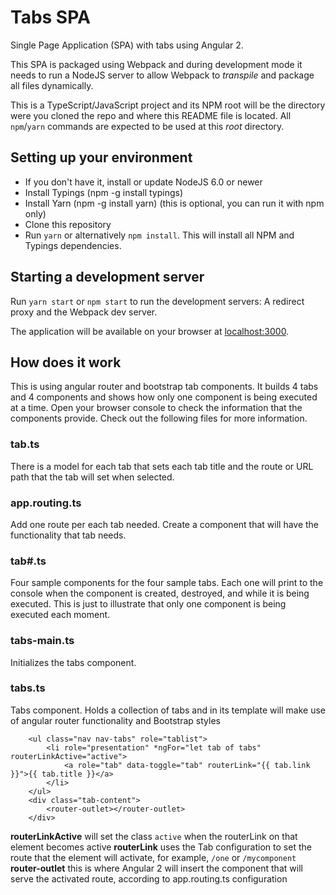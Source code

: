 Tabs SPA
========

Single Page Application (SPA) with tabs using Angular 2.

This SPA is packaged using Webpack and during development mode it needs to run a NodeJS server to allow Webpack
to _transpile_ and package all files dynamically.

This is a TypeScript/JavaScript project and its NPM root will be the directory were you cloned the repo and
where this README file is located. All `npm`/`yarn` commands are expected to be used at this _root_ directory.

## Setting up your environment

* If you don't have it, install or update NodeJS 6.0 or newer
* Install Typings (npm -g install typings)
* Install Yarn (npm -g install yarn) (this is optional, you can run it with npm only)
* Clone this repository
* Run `yarn` or alternatively `npm install`. This will install all NPM and Typings dependencies. 

## Starting a development server

Run `yarn start` or `npm start` to run the development servers: A redirect proxy and the Webpack dev server.

The application will be available on your browser at [localhost:3000](http://localhost:3000).

## How does it work

This is using angular router and bootstrap tab components. It builds 4 tabs and 4 components and shows how only one component is being executed at a time. 
Open your browser console to check the information that the components provide.
Check out the following files for more information.

### tab.ts
There is a model for each tab that sets each tab title and the route or URL path that the tab will set when selected.

### app.routing.ts
Add one route per each tab needed. Create a component that will have the functionality that tab needs.

### tab#.ts
Four sample components for the four sample tabs. Each one will print to the console when the component is created, destroyed, and while it is being executed.
This is just to illustrate that only one component is being executed each moment.
 
### tabs-main.ts
Initializes the tabs component.
 
### tabs.ts
Tabs component. Holds a collection of tabs and in its template will make use of angular router functionality and Bootstrap styles
```
    <ul class="nav nav-tabs" role="tablist">
        <li role="presentation" *ngFor="let tab of tabs" routerLinkActive="active">
            <a role="tab" data-toggle="tab" routerLink="{{ tab.link }}">{{ tab.title }}</a>
        </li>
    </ul>
    <div class="tab-content">
        <router-outlet></router-outlet>
    </div>
```

**routerLinkActive**  will set the class `active` when the routerLink on that element becomes active
**routerLink**  uses the Tab configuration to set the route that the element will activate, for example, `/one` or `/mycomponent`
**router-outlet**  this is where Angular 2 will insert the component that will serve the activated route, according to app.routing.ts configuration  